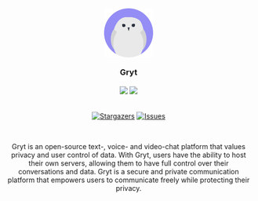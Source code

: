 <h3 align="center">
 <img src="https://raw.githubusercontent.com/Gryt-chat/gryt/main/content/round-owl-v2.png" width="100" alt="Logo"/><br/>
 <img src="" alt="" height="32" width="0px"/>
 Gryt
 <img src="" alt="" height="32" width="0px"/>
</h3>

<h6 align="center">
  <a href="https://gryt.chat"><img height='36' src='https://raw.githubusercontent.com/Gryt-chat/home/main/content/homepage.png'/></a>
  <a href="https://docs.gryt.chat"><img height='36' src='https://raw.githubusercontent.com/Gryt-chat/home/main/content/documentation.png'/></a>
</h6>

<p align="center">
 <a href="https://github.com/Gryt-chat/gryt/stargazers">
  <img alt="Stargazers" src="https://img.shields.io/github/stars/Gryt-chat?style=for-the-badge&logo=starship&color=818cf8&logoColor=E9E9E9&labelColor=302D41"></a>
 <!-- <a href="https://github.com/Gryt-chat/gryt/releases/latest">
  <img alt="Releases" src="https://img.shields.io/github/release/Gryt-chat/gryt.svg?style=for-the-badge&logo=github&color=BF95F9&logoColor=E9E9E9&labelColor=302D41"/></a> -->
 <a href="https://github.com/Gryt-chat/gryt/issues">
  <img alt="Issues" src="https://img.shields.io/github/issues/Gryt-chat/gryt?style=for-the-badge&logo=gitbook&color=8BE8FD&logoColor=E9E9E9&labelColor=302D41"></a>
 <!-- <a href="">
  <img alt="Discord" src="https://img.shields.io/discord/907385605422448742?style=for-the-badge&logo=discord&color=F1FA89&logoColor=E9E9E9&labelColor=302D41"></a> -->
</p>

&nbsp;

<p align="center">
Gryt is an open-source text-, voice- and video-chat platform that values privacy and user control of data. With Gryt, users have the ability to host their own servers, allowing them to have full control over their conversations and data. Gryt is a secure and private communication platform that empowers users to communicate freely while protecting their privacy.
</p>
